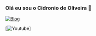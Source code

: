 ### Olá eu sou o Cidronio de Oliveira 👋

[![Blog](https://img.shields.io/badge/Blogger-FF5722?style=for-the-badge&logo=blogger&logoColor=white)]()

[![Youtube](https://img.shields.io/badge/YouTube-FF0000?style=for-the-badge&logo=youtube&logoColor=white)]
